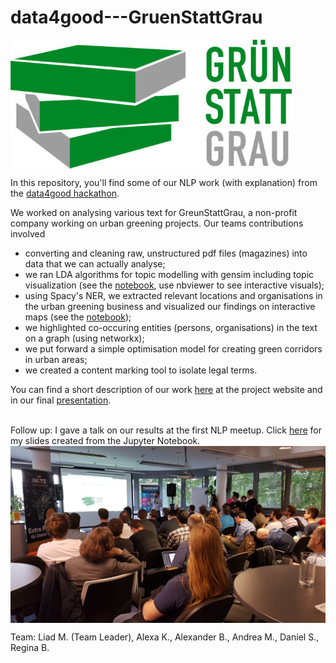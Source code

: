 # data4good---GruenStattGrau

<img src="/assets/Gruenstattgrau_Logo.jpg" alt="Gruenstattgrau" align="middle">


In this repository, you'll find some of our NLP work (with explanation) from the <a href = "https://trendydots.com/data4good/" >data4good hackathon</a>. 

We worked on analysing various text for GreunStattGrau, a non-profit company working on urban greening projects. Our teams contributions involved 
<ul><li>
converting and cleaning raw, unstructured pdf files (magazines) into data that we can actually analyse;</li>
    <li>we ran LDA algorithms for topic modelling with gensim including topic visualization (see the <a href = "/notebooks/1.1_LiadRegDan_topicmodelling.ipynb" >notebook</a>, use nbviewer to see interactive visuals); </li>
    <li>using Spacy's NER, we extracted relevant locations and organisations in the urban greening business and visualized our findings on interactive maps (see the <a href = "/notebooks/2.0_RegDan_locationdetection.ipynb" >notebook</a>); </li>
        <li> we highlighted co-occuring entities (persons, organisations) in the text on a graph (using networkx);
            <li>we put forward a simple optimisation model for creating green corridors in urban areas; </li>
    <li>we created a content marking tool to isolate legal terms.</li>
    </ul>

You can find a short description of our work <a href = "https://trendydots.com/data4good/challenge1.html" >here</a> at the project website and in our final <a href = "/assets/ch1-final-results.pdf" >presentation</a>. 

<br>
Follow up: I gave a talk on our results at the first NLP meetup. Click <a href="/assets/2.0_RegDan_locationdetection.slides.html" >here</a> for my slides created from the Jupyter Notebook. 


<img src="/assets/nlp_talk.jpeg" alt="talk pic" align="middle">



Team: Liad M. (Team Leader), Alexa K., Alexander B., Andrea M., Daniel S., Regina B. 


